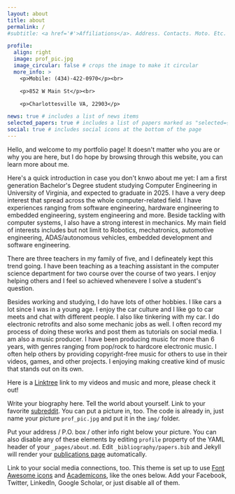 ```yaml
---
layout: about
title: about
permalink: /
#subtitle: <a href='#'>Affiliations</a>. Address. Contacts. Moto. Etc.

profile:
  align: right
  image: prof_pic.jpg
  image_circular: false # crops the image to make it circular
  more_info: >
    <p>Mobile: (434)-422-0970</p><br>

    <p>852 W Main St</p><br>

    <p>Charlottesville VA, 22903</p>

news: true # includes a list of news items
selected_papers: true # includes a list of papers marked as "selected={true}"
social: true # includes social icons at the bottom of the page
---
```



Hello, and welcome to my portfolio page! It doesn't matter who you are or why you are here, but I do hope by browsing through this website, you can learn more about me. 

Here's a quick introduction in case you don't knwo about me yet: I am a first generation Bachelor's Degree student studying Computer Engineering in University of Virginia, and expected to graduate in 2025. I have a very deep interest that spread across the whole computer-related field. I have experiences ranging from software engineering, hardware engineering to embedded engineering, system engineering and more. Beside tackling with computer systems, I also have a strong interest in mechanics. My main field of interests includes but not limit to Robotics, mechatronics, automotive engineering, ADAS/autonomous vehicles, embedded development and software engineering.

There are three teachers in my family of five, and I defineately kept this trend going. I have been teaching as a teaching assistant in the computer science department for two course over the course of two years. I enjoy helping others and I feel so achieved whenevere I solve a student's question.

Besides working and studying, I do have lots of other hobbies. I like cars a lot since I was in a young age. I enjoy the car culture and I like go to car meets and chat with different people. I also like tinkering with my car. I do electronic retrofits and also some mechanic jobs as well. I often record my process of doing these works and post them as tutorials on social media.
I am also a music producer. I have been producing music for more than 6 years, with genres ranging from pop/rock to hardcore electronic music. I often help others by providing copyright-free music for others to use in their videos, games, and other projects. I enjoying making creative kind of music that stands out on its own.

Here is a [Linktree](http://linktree.com/tristar10) link to my videos and music and more, please check it out!


Write your biography here. Tell the world about yourself. Link to your favorite [subreddit](http://reddit.com). You can put a picture in, too. The code is already in, just name your picture `prof_pic.jpg` and put it in the `img/` folder.

Put your address / P.O. box / other info right below your picture. You can also disable any of these elements by editing `profile` property of the YAML header of your `_pages/about.md`. Edit `_bibliography/papers.bib` and Jekyll will render your [publications page](/al-folio/publications/) automatically.

Link to your social media connections, too. This theme is set up to use [Font Awesome icons](https://fontawesome.com/) and [Academicons](https://jpswalsh.github.io/academicons/), like the ones below. Add your Facebook, Twitter, LinkedIn, Google Scholar, or just disable all of them.
